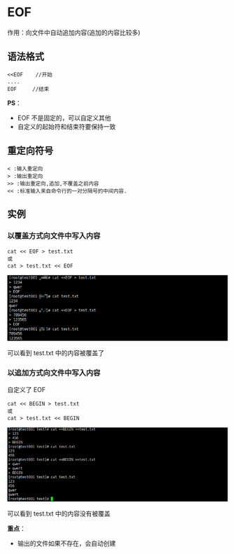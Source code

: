 # EOF 

作用：向文件中自动追加内容(追加的内容比较多)

## 语法格式

```
<<EOF    //开始
....
EOF     //结束
```

**PS**：

+ EOF 不是固定的，可以自定义其他
+ 自定义的起始符和结束符要保持一致

## 重定向符号

```
< :输入重定向
> :输出重定向
>> :输出重定向,追加,不覆盖之前内容
<< :标准输入来自命令行的一对分隔号的中间内容.
```

## 实例

### 以覆盖方式向文件中写入内容

```
cat << EOF > test.txt
或
cat > test.txt << EOF
```

![eof](./images/eof1.png)

可以看到 test.txt 中的内容被覆盖了

### 以追加方式向文件中写入内容

自定义了 EOF 

```
cat << BEGIN > test.txt
或
cat > test.txt << BEGIN
```

![eof](./images/eof2.png)

可以看到 test.txt 中的内容没有被覆盖

**重点**：

+ 输出的文件如果不存在，会自动创建